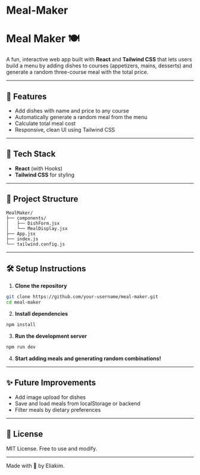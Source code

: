 # Meal-Maker
# Meal Maker 🍽️

A fun, interactive web app built with **React** and **Tailwind CSS** that lets users build a menu by adding dishes to courses (appetizers, mains, desserts) and generate a random three-course meal with the total price.

---

## 🚀 Features

* Add dishes with name and price to any course
* Automatically generate a random meal from the menu
* Calculate total meal cost
* Responsive, clean UI using Tailwind CSS

---

## 🧱 Tech Stack

* **React** (with Hooks)
* **Tailwind CSS** for styling

---

## 📂 Project Structure

```
MealMaker/
├── components/
│   ├── DishForm.jsx
│   └── MealDisplay.jsx
├── App.jsx
├── index.js
└── tailwind.config.js
```

---

## 🛠️ Setup Instructions

1. **Clone the repository**

```bash
git clone https://github.com/your-username/meal-maker.git
cd meal-maker
```

2. **Install dependencies**

```bash
npm install
```

3. **Run the development server**

```bash
npm run dev
```

4. **Start adding meals and generating random combinations!**

---

## ✨ Future Improvements

* Add image upload for dishes
* Save and load meals from localStorage or backend
* Filter meals by dietary preferences

---

## 📄 License

MIT License. Free to use and modify.

---

Made with 💙 by Eliakim.
